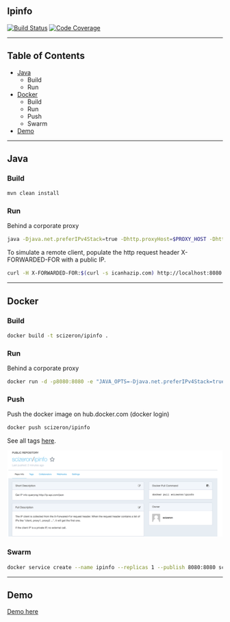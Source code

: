 ## Ipinfo

[![Build Status](https://travis-ci.org/scizeron/ipinfo.svg?branch=master)](https://travis-ci.org/scizeron/ipinfo)
[![Code Coverage](https://img.shields.io/codecov/c/github/scizeron/ipinfo/master.svg)](https://codecov.io/github/scizeron/ipinfo?branch=master)

---

## Table of Contents

- [Java](#java)
  * Build
  * Run
- [Docker](#docker)
  * Build
  * Run
  * Push
  * Swarm   
- [Demo](#demo)

---

## Java

### Build

```sh
mvn clean install
```

### Run

Behind a corporate proxy

```sh
java -Djava.net.preferIPv4Stack=true -Dhttp.proxyHost=$PROXY_HOST -Dhttp.proxyPort=$PROXY_PORT -jar target/app.jar  
```

To simulate a remote client, populate the http request header X-FORWARDED-FOR with a public IP.

```sh
curl -H X-FORWARDED-FOR:$(curl -s icanhazip.com) http://localhost:8080
```

---

## Docker

### Build

```sh
docker build -t scizeron/ipinfo .
```

### Run

Behind a corporate proxy

```sh
docker run -d -p8080:8080 -e "JAVA_OPTS=-Djava.net.preferIPv4Stack=true -Dhttp.proxyHost=$PROXY_HOST -Dhttp.proxyPort=$PROXY_PORT" scizeron/ipinfo
```

### Push

Push the docker image on hub.docker.com (docker login)

```sh
docker push scizeron/ipinfo
```

See all tags [here](https://hub.docker.com/r/scizeron/ipinfo/tags/).

![docker-image](docs/images/dockerImage.png)

### Swarm

```sh
docker service create --name ipinfo --replicas 1 --publish 8080:8080 scizeron/ipinfo
```

---

## Demo

[Demo here](https://azure-api.scizeron-dev.com/v2/ipinfo)
